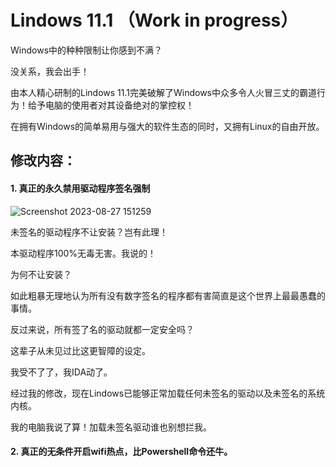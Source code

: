 # Lindows 11.1 （Work in progress）
Windows中的种种限制让你感到不满？

没关系，我会出手！


由本人精心研制的Lindows 11.1完美破解了Windows中众多令人火冒三丈的霸道行为！给予电脑的使用者对其设备绝对的掌控权！

在拥有Windows的简单易用与强大的软件生态的同时，又拥有Linux的自由开放。

## 修改内容：

#### 1. 真正的永久禁用驱动程序签名强制
![Screenshot 2023-08-27 151259](https://github.com/Freedom-Windows-Team/Lindows_11.1/assets/143358583/b9d0a844-b753-42eb-a90a-f9f644e0f1fb)

未签名的驱动程序不让安装？岂有此理！

本驱动程序100%无毒无害。我说的！

为何不让安装？

如此粗暴无理地认为所有没有数字签名的程序都有害简直是这个世界上最最愚蠢的事情。

反过来说，所有签了名的驱动就都一定安全吗？

这辈子从未见过比这更智障的设定。

我受不了了，我IDA动了。

经过我的修改，现在Lindows已能够正常加载任何未签名的驱动以及未签名的系统内核。

我的电脑我说了算！加载未签名驱动谁也别想拦我。

#### 2. 真正的无条件开启wifi热点，比Powershell命令还牛。

